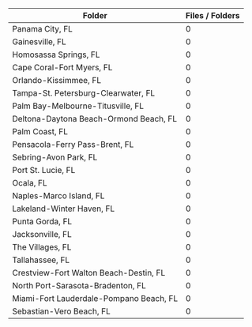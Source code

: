 | Folder                                  |   Files / Folders |
|-----------------------------------------|-------------------|
| Panama City, FL                         |                 0 |
| Gainesville, FL                         |                 0 |
| Homosassa Springs, FL                   |                 0 |
| Cape Coral-Fort Myers, FL               |                 0 |
| Orlando-Kissimmee, FL                   |                 0 |
| Tampa-St. Petersburg-Clearwater, FL     |                 0 |
| Palm Bay-Melbourne-Titusville, FL       |                 0 |
| Deltona-Daytona Beach-Ormond Beach, FL  |                 0 |
| Palm Coast, FL                          |                 0 |
| Pensacola-Ferry Pass-Brent, FL          |                 0 |
| Sebring-Avon Park, FL                   |                 0 |
| Port St. Lucie, FL                      |                 0 |
| Ocala, FL                               |                 0 |
| Naples-Marco Island, FL                 |                 0 |
| Lakeland-Winter Haven, FL               |                 0 |
| Punta Gorda, FL                         |                 0 |
| Jacksonville, FL                        |                 0 |
| The Villages, FL                        |                 0 |
| Tallahassee, FL                         |                 0 |
| Crestview-Fort Walton Beach-Destin, FL  |                 0 |
| North Port-Sarasota-Bradenton, FL       |                 0 |
| Miami-Fort Lauderdale-Pompano Beach, FL |                 0 |
| Sebastian-Vero Beach, FL                |                 0 |